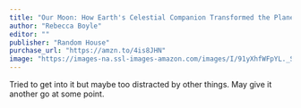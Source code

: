 ```yaml
---
title: "Our Moon: How Earth's Celestial Companion Transformed the Planet, Guided Evolution, and Made Us Who We Are"
author: "Rebecca Boyle"
editor: ""
publisher: "Random House"
purchase_url: "https://amzn.to/4is8JHN"
image: "https://images-na.ssl-images-amazon.com/images/I/91yXhfWFpYL._SL75_.jpg"
---
```


Tried to get into it but maybe too distracted by other things. May give it another go at some point.
